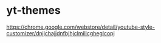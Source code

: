 # yt-themes
https://chrome.google.com/webstore/detail/youtube-style-customizer/dnjjchajjdnfbjhjclmilicgheglcopj

